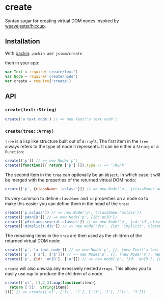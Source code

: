 
# create

  Syntax sugar for creating virtual DOM nodes inspired by [weavejester/hiccup](https://github.com/weavejester/hiccup/wiki/Syntax).

## Installation

With [packin](//github.com/jkroso/packin): `packin add jsiom/create`

then in your app:

```js
var Text = require('create/text')
var Node = require('create/node')
var create = require('create')
```

## API

### `create(text::String)`

```js
create('a text node') // => new Text('a text node')
```

### `create(tree::Array)`

`tree` is a lisp like structure built out of `Array`'s. The first item in the `tree` always refers to the type of node it represents. It can be either a `String` or a `Function`:

```js
create(['p']) // => new Node('p')
create([function(){ return ['p'] }]).type // => 'Thunk'
```

The second item in the `tree` can optionally be an `Object`. In which case it will be merged with the properties of the returned virtual DOM node:

```js
create(['p', {className: 'aclass'}]) // => new Node('p', {className:'aclass'})
```

Its very common to define `className` and `id` properties on a node so to make this easier you can define them in the head of the `tree`:

```js
create(['p.aclass']) // => new Node('p', {className:'aclass'})
create(['p#anID']) // => new Node('p', {id:'anID'})
create(['p#id.and.several.classes']) // => new Node('p', {id:'id',className:'and several classes'})
create(['#implicit.div']) // => new Node('div', {id: 'implicit', className:'div'})
```

The remaining items in the `tree` are then used as the children of the returned virtual DOM node:

```js
create(['p', 'a text node']) // => new Node('p', {}, [new Text('a text node')])
create(['p', ['a'], ['b']]) // => new Node('p', {}, [new Node('a'), new Node('b')])
create(['p', {id: 'anID'}, ['a']]) // => new Node('p', {id: 'anID'}, [new Node('a')])
```

`create` will also unwrap any exessively nested `Arrays`. This allows you to easily use `map` to produce the children of a node.

```js
create(['ul', [1,2,3].map(function(item){
  return ['li', String(item)]
})]) // => create(['ul', ['li', '1'], ['li', '2'], ['li', '3']])
```
